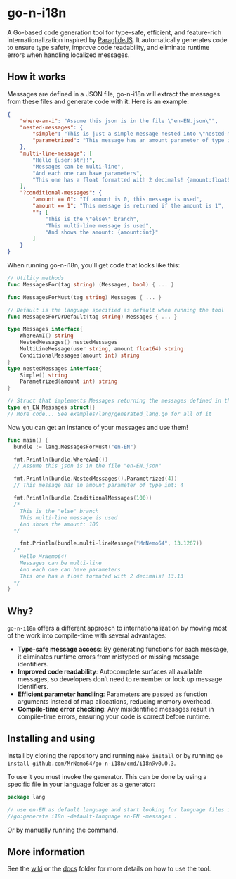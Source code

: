 # go-n-i18n

A Go-based code generation tool for type-safe, efficient, and feature-rich internationalization inspired by [ParaglideJS](https://inlang.com/m/gerre34r/library-inlang-paraglideJs). It automatically generates code to ensure type safety, improve code readability, and eliminate runtime errors when handling localized messages.

## How it works

Messages are defined in a JSON file,
go-n-i18n will extract the messages from these files and generate code with it.
Here is an example:

```JSON
{
    "where-am-i": "Assume this json is in the file \"en-EN.json\"",
    "nested-messages": {
        "simple": "This is just a simple message nested into \"nested-messages\"",
        "parametrized": "This message has an amount parameter of type int: {amount:int}"
    },
    "multi-line-message": [
        "Hello {user:str}!",
        "Messages can be multi-line",
        "And each one can have parameters",
        "This one has a float formatted with 2 decimals! {amount:float64:.2f}"
    ],
    "?conditional-messages": {
        "amount == 0": "If amount is 0, this message is used",
        "amount == 1": "This message is returned if the amount is 1",
        "": [
            "This is the \"else\" branch",
            "This multi-line message is used",
            "And shows the amount: {amount:int}"
        ]
    }
}
```

When running go-n-i18n, you'll get code that looks like this:

```go
// Utility methods
func MessagesFor(tag string) (Messages, bool) { ... }

func MessagesForMust(tag string) Messages { ... }

// Default is the language specified as default when running the tool
func MessagesForOrDefault(tag string) Messages { ... }

type Messages interface{
    WhereAmI() string
    NestedMessages() nestedMessages
    MultiLineMessage(user string, amount float64) string
    ConditionalMessages(amount int) string
}
type nestedMessages interface{
    Simple() string
    Parametrized(amount int) string
}

// Struct that implements Messages returning the messages defined in the language file
type en_EN_Messages struct{}
// More code... See examples/lang/generated_lang.go for all of it
```

Now you can get an instance of your messages and use them!

```go
func main() {
  bundle := lang.MessagesForMust("en-EN")

  fmt.Println(bundle.WhereAmI())
  // Assume this json is in the file "en-EN.json"

  fmt.Println(bundle.NestedMessages().Parametrized(4))
  // This message has an amount parameter of type int: 4

  fmt.Println(bundle.ConditionalMessages(100))
  /*
    This is the "else" branch
    This multi-line message is used
    And shows the amount: 100
  */

    fmt.Println(bundle.multi-lineMessage("MrNemo64", 13.1267))
  /*
    Hello MrNemo64!
    Messages can be multi-line
    And each one can have parameters
    This one has a float formated with 2 decimals! 13.13
  */
}
```

## Why?

`go-n-i18n` offers a different approach to internationalization by moving most of the work into compile-time with several advantages:

- **Type-safe message access**: By generating functions for each message, it eliminates runtime errors from mistyped or missing message identifiers.
- **Improved code readability**: Autocomplete surfaces all available messages, so developers don’t need to remember or look up message identifiers.
- **Efficient parameter handling**: Parameters are passed as function arguments instead of map allocations, reducing memory overhead.
- **Compile-time error checking**: Any misidentified messages result in compile-time errors, ensuring your code is correct before runtime.

## Installing and using

Install by cloning the repository and running `make install` or by running `go install github.com/MrNemo64/go-n-i18n/cmd/i18n@v0.0.3`.

To use it you must invoke the generator. This can be done by using a specific file in your language folder as a generator:

```go
package lang

// use en-EN as default language and start looking for language files in the current directory
//go:generate i18n -default-language en-EN -messages .
```

Or by manually running the command.

## More information

See the [wiki](https://github.com/MrNemo64/go-n-i18n/wiki) or the [docs](https://github.com/MrNemo64/go-n-i18n/tree/main/docs) folder for more details on how to use the tool.
